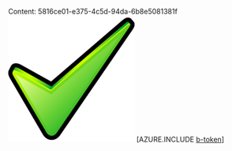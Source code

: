 Content: 5816ce01-e375-4c5d-94da-6b8e5081381f![image](322fa990-fcfb-41a7-b2ac-3721d2cf61ab.png)
[AZURE.INCLUDE [b-token](18e0fd65-922a-4401-aa74-0e0800850642.md)]
